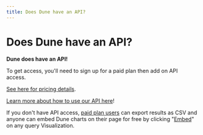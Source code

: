 ```yaml
---
title: Does Dune have an API?
---
```


# Does Dune have an API?

**Dune does have an API!**

To get access, you'll need to  sign up for a paid plan then add on API access. 

[See here for pricing details](https://dune.com/pricing).

[Learn more about how to use our API here](../../api/index.md)!

If you don't have API access, [paid plan users](https://dune.com/pricing) can export results as CSV and anyone can embed Dune charts on their page for free by clicking "[Embed](../../getting-started/embeds.md)" on any query Visualization.
